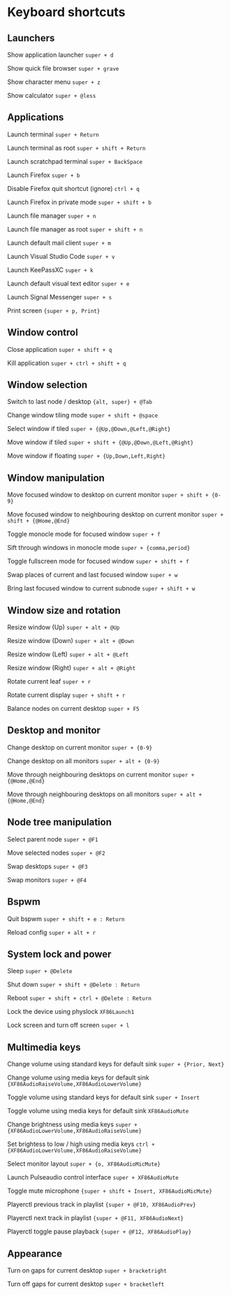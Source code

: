 # Keyboard shortcuts


## Launchers

Show application launcher `super + d`

Show quick file browser `super + grave`

Show character menu `super + z`

Show calculator `super + @less`


## Applications

Launch terminal `super + Return`

Launch terminal as root `super + shift + Return`

Launch scratchpad terminal `super + BackSpace`

Launch Firefox `super + b`

Disable Firefox quit shortcut (ignore) `ctrl + q`

Launch Firefox in private mode `super + shift + b`

Launch file manager `super + n`

Launch file manager as root `super + shift + n`

Launch default mail client `super + m`

Launch Visual Studio Code `super + v`

Launch KeePassXC `super + k`

Launch default visual text editor `super + e`

Launch Signal Messenger `super + s`

Print screen `{super + p, Print}`


## Window control

Close application `super + shift + q`

Kill application `super + ctrl + shift + q`


## Window selection

Switch to last node / desktop `{alt, super} + @Tab`

Change window tiling mode `super + shift + @space`

Select window if tiled `super + {@Up,@Down,@Left,@Right}`

Move window if tiled `super + shift + {@Up,@Down,@Left,@Right}`

Move window if floating `super + {Up,Down,Left,Right}`


## Window manipulation

Move focused window to desktop on current monitor `super + shift + {0-9}`

Move focused window to neighbouring desktop on current monitor `super + shift + {@Home,@End}`

Toggle monocle mode for focused window `super + f `

Sift through windows in monocle mode `super + {comma,period}`

Toggle fullscreen mode for focused window `super + shift + f `

Swap places of current and last focused window `super + w`

Bring last focused window to current subnode `super + shift + w`


## Window size and rotation

Resize window (Up) `super + alt + @Up`

Resize window (Down) `super + alt + @Down`

Resize window (Left) `super + alt + @Left`

Resize window (Right) `super + alt + @Right`

Rotate current leaf `super + r`

Rotate current display `super + shift + r`

Balance nodes on current desktop `super + F5`


## Desktop and monitor

Change desktop on current monitor `super + {0-9}`

Change desktop on all monitors `super + alt + {0-9}`

Move through neighbouring desktops on current monitor `super + {@Home,@End}`

Move through neighbouring desktops on all monitors `super + alt + {@Home,@End}`


## Node tree manipulation

Select parent node `super + @F1`

Move selected nodes `super + @F2`

Swap desktops `super + @F3`

Swap monitors `super + @F4`


## Bspwm

Quit bspwm `super + shift + e : Return`

Reload config `super + alt + r`


## System lock and power

Sleep `super + @Delete`

Shut down `super + shift + @Delete : Return`

Reboot `super + shift + ctrl + @Delete : Return`

Lock the device using physlock `XF86Launch1`

Lock screen and turn off screen `super + l`


## Multimedia keys

Change volume using standard keys for default sink `super + {Prior, Next}`

Change volume using media keys for default sink `{XF86AudioRaiseVolume,XF86AudioLowerVolume}`

Toggle volume using standard keys for default sink `super + Insert`

Toggle volume using media keys for default sink `XF86AudioMute`

Change brightness using media keys `super + {XF86AudioLowerVolume,XF86AudioRaiseVolume}`

Set brightess to low / high using media keys `ctrl + {XF86AudioLowerVolume,XF86AudioRaiseVolume}`

Select monitor layout `super + {o, XF86AudioMicMute}`

Launch Pulseaudio control interface `super + XF86AudioMute`

Toggle mute microphone `{super + shift + Insert, XF86AudioMicMute}`

Playerctl previous track in playlist `{super + @F10, XF86AudioPrev}`

Playerctl next track in playlist `{super + @F11, XF86AudioNext}`

Playerctl toggle pause playback `{super + @F12, XF86AudioPlay}`


## Appearance

Turn on gaps for current desktop `super + bracketright`

Turn off gaps for current desktop `super + bracketleft`

